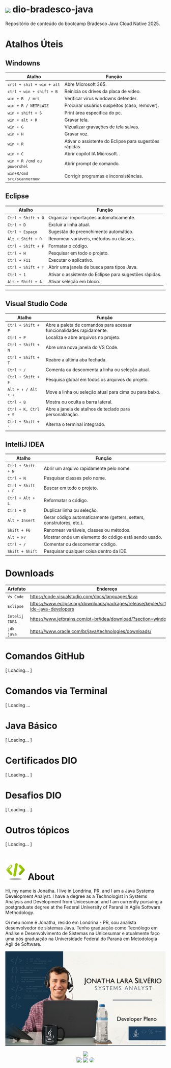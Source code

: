 
<h1>
    <a href="https://www.dio.me/">
     <img align="center" width="40px" src="https://hermes.digitalinnovation.one/assets/diome/logo-minimized.png"></a>
    <span> dio-bradesco-java</span>
</h1>

Repositório de conteúdo do bootcamp Bradesco Java Cloud Native 2025.

# Atalhos Úteis

## Windowns

| **Atalho**                | **Função**                                                                 |
|---------------------------|---------------------------------------------------------------------------|
| `crtl + shit + win + alt`   | Abre Microsoft 365.                                                     |
|`ctrl + win + shift + B`    | Reinicia os drives da placa de vídeo.                                   |
| `win + R  / mrt`            | Verificar vírus windowns defender.                                      |
| `win + R / NETPLWIZ`        | Procurar usuários suspeitos (caso, remover).                            |
| `win + shift + S`           | Print área especifica do pc.                                            |
| `win + alt + R`             | Gravar tela.                                                            |
| `win + G`                   | Vizualizar gravações de tela salvas.                                    |
| `win + H`                   | Gravar voz.                                                             |
| `win + R`                   | Ativar o assistente do Eclipse para sugestões rápidas.                  |
| `win + C`                   | Abrir copilot IA Microsoft.        .                                    |
| `win + R /cmd ou powershel` | Abrir prompt de comando.                                                |
| `win+R/cmd src/scannernow`  | Corrigir programas e inconsistências.                                   |

## Eclipse

| **Atalho**                | **Função**                                                                 |
|---------------------------|---------------------------------------------------------------------------|
| `Ctrl + Shift + O`        | Organizar importações automaticamente.                                   |
| `Ctrl + D`                | Excluir a linha atual.                                                   |
| `Ctrl + Espaço`           | Sugestão de preenchimento automático.                                    |
| `Alt + Shift + R`         | Renomear variáveis, métodos ou classes.                                  |
| `Ctrl + Shift + F`        | Formatar o código.                                                       |
| `Ctrl + H`                | Pesquisar em todo o projeto.                                             |
| `Ctrl + F11`              | Executar o aplicativo.                                                  |
| `Ctrl + Shift + T`        | Abrir uma janela de busca para tipos Java.                               |
| `Ctrl + 1`                | Ativar o assistente do Eclipse para sugestões rápidas.                   |
| `Alt + Shift + A`         | Ativar seleção em bloco.                                                |

 ----------------------------
## Visual Studio Code

| **Atalho**                | **Função**                                                                 |
|---------------------------|---------------------------------------------------------------------------|
| `Ctrl + Shift + P`        | Abre a paleta de comandos para acessar funcionalidades rapidamente.       |
| `Ctrl + P`                | Localiza e abre arquivos no projeto.                                      |
| `Ctrl + Shift + N`        | Abre uma nova janela do VS Code.                                          |
| `Ctrl + Shift + T`        | Reabre a última aba fechada.                                              |
| `Ctrl + /`                | Comenta ou descomenta a linha ou seleção atual.                           |
| `Ctrl + Shift + F`        | Pesquisa global em todos os arquivos do projeto.                         |
| `Alt + ↑ / Alt + ↓`       | Move a linha ou seleção atual para cima ou para baixo.                   |
| `Ctrl + B`                | Mostra ou oculta a barra lateral.                                         |
| `Ctrl + K, Ctrl + S`      | Abre a janela de atalhos de teclado para personalização.                 |
| `Ctrl + Shift + '`        | Alterna o terminal integrado.                                            |



## IntelliJ IDEA

| **Atalho**                | **Função**                                                                 |
|---------------------------|---------------------------------------------------------------------------|
| `Ctrl + Shift + N`        | Abrir um arquivo rapidamente pelo nome.                                  |
| `Ctrl + N`                | Pesquisar classes pelo nome.                                             |
| `Ctrl + Shift + F`        | Buscar em todo o projeto.                                                |
| `Ctrl + Alt + L`          | Reformatar o código.                                                     |
| `Ctrl + D`                | Duplicar linha ou seleção.                                               |
| `Alt + Insert`            | Gerar código automaticamente (getters, setters, construtores, etc.).     |
| `Shift + F6`              | Renomear variáveis, classes ou métodos.                                  |
| `Alt + F7`                | Mostrar onde um elemento do código está sendo usado.                    |
| `Ctrl + /`                | Comentar ou descomentar código.                                          |
| `Shift + Shift`           | Pesquisar qualquer coisa dentro da IDE.                                 |

# Downloads

| **Artefato**                | **Endereço**                                                                 |
|---------------------------|---------------------------------------------------------------------------|
| `Vs Code`                 | https://code.visualstudio.com/docs/languages/java                                |
| `Eclipse`                 | https://www.eclipse.org/downloads/packages/release/kepler/sr1/clipse-ide-java-developers                                             |
| `Intelij IDEA`            | https://www.jetbrains.com/pt-br/idea/download/?section=windows                                               |
| `jdk java`                | https://www.oracle.com/br/java/technologies/downloads/                                                   |

# Comandos GitHub
[ Loading... ]

# Comandos via Terminal

[ Loading ...

# Java Básico
[ Loading... ]

# Certificados DIO
[ Loading... ]

# Desafios DIO
[ Loading... ]

# Outros tópicos
[ Loading... ]

# ![UX](assets/about.png) About
Hi, my name is Jonatha. I live in Londrina, PR, and I am a Java Systems Development Analyst. I have a degree as a Technologist in Systems Analysis and Development from Unicesumar, and I am currently pursuing a postgraduate degree at the Federal University of Paraná in Agile Software Methodology.

 Oi meu nome é Jonatha, resido em Londrina - PR, sou analista desenvolvedor de sistemas Java. Tenho graduação como Tecnólogo em Análse e Desenvolvimento de Sistemas na Unicesumar e atualmente faço uma pós graduação na Universidade Federal do Paraná em Metodologia Ágil de Software.


![System Analyst](assets/portifolio-developer.png)

<div align="center">
<img height="200em" weight="180em" src="https://i.pinimg.com/originals/09/c6/29/09c62903beeba336dc9da76eb5c9a107.gif"/>
</div>

<div align="center"> 
<a href="https://www.instagram.com/jonsilveriolara/" target="_blank"><img src="https://img.shields.io/badge/-Instagram-%23E4405F?style=for-the-badge&logo=instagram&logoColor=white"></a>
<a href = "mailto:jonathalarasilverio@gmail.com"> <img src="https://img.shields.io/badge/-Gmail-%23333?style=for-the-badge&logo=gmail&logoColor=white" target="_blank"></a>
<a href="https://www.linkedin.com/in/jonatha-lara-silv%C3%A9rio-15b83b101/" target="_blank"><img src="https://img.shields.io/badge/-LinkedIn-%230077B5?style=for-the-badge&logo=linkedin&logoColor=white" style="border-radius: 30px" target="_blank"></a> 
 <br><br>

 </div>
 
<div style="display: inline_block"><br>
